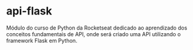 # api-flask
Módulo do curso de Python da Rocketseat dedicado ao aprendizado dos conceitos fundamentais de API, onde será criado uma API utilizando o framework Flask em Python.

